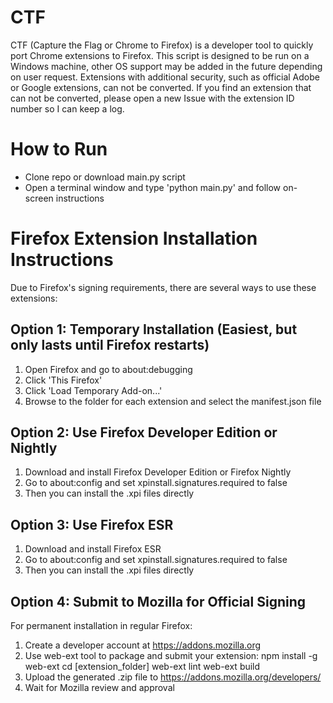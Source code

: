 # CTF
CTF (Capture the Flag or Chrome to Firefox) is a developer tool to quickly port Chrome extensions to Firefox. This script is designed to be run on a Windows machine, other OS support may be added in the future depending on user request. Extensions with additional security, such as official Adobe or Google extensions, can not be converted. If you find an extension that can not be converted, please open a new Issue with the extension ID number so I can keep a log.

# How to Run
- Clone repo or download main.py script
- Open a terminal window and type 'python main.py' and follow on-screen instructions

Firefox Extension Installation Instructions
=====================================

Due to Firefox's signing requirements, there are several ways to use these extensions:

Option 1: Temporary Installation (Easiest, but only lasts until Firefox restarts)
----------------------------------------------------------------
1. Open Firefox and go to about:debugging
2. Click 'This Firefox'
3. Click 'Load Temporary Add-on...'
4. Browse to the folder for each extension and select the manifest.json file

Option 2: Use Firefox Developer Edition or Nightly
----------------------------------------------------------------
1. Download and install Firefox Developer Edition or Firefox Nightly
2. Go to about:config and set xpinstall.signatures.required to false
3. Then you can install the .xpi files directly

Option 3: Use Firefox ESR
----------------------------------------------------------------
1. Download and install Firefox ESR
2. Go to about:config and set xpinstall.signatures.required to false
3. Then you can install the .xpi files directly

Option 4: Submit to Mozilla for Official Signing
----------------------------------------------------------------
For permanent installation in regular Firefox:
1. Create a developer account at https://addons.mozilla.org
2. Use web-ext tool to package and submit your extension:
   npm install -g web-ext
   cd [extension_folder]
   web-ext lint
   web-ext build
3. Upload the generated .zip file to https://addons.mozilla.org/developers/
4. Wait for Mozilla review and approval
